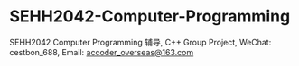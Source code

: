 # SEHH2042-Computer-Programming
SEHH2042 Computer Programming 辅导, C++ Group Project, WeChat: cestbon_688, Email: accoder_overseas@163.com
